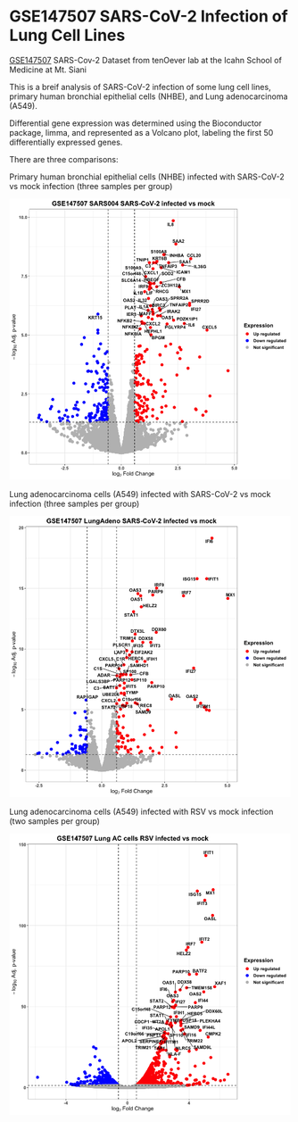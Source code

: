 # GSE147507 SARS-CoV-2 Infection of Lung Cell Lines
[GSE147507](https://www.ncbi.nlm.nih.gov/geo/query/acc.cgi?acc=GSE147507) SARS-Cov-2 Dataset from tenOever lab at the Icahn School of Medicine at Mt. Siani

This is a breif analysis of SARS-CoV-2 infection of some lung cell lines, primary human bronchial epithelial cells (NHBE), and Lung adenocarcinoma (A549).

Differential gene expression was determined using the Bioconductor package, limma, and represented as a Volcano plot, labeling the first 50 differentially expressed genes.

There are three comparisons:

Primary human bronchial epithelial cells (NHBE) infected with SARS-CoV-2 vs mock infection (three samples per group)

![](results/LungEpi_CoV2vsMock.png)

Lung adenocarcinoma cells (A549) infected with SARS-CoV-2 vs mock infection (three samples per group)

![](results/LungAC_CoV2vsMock.png)

Lung adenocarcinoma cells (A549) infected with RSV vs mock infection (two samples per group)

![](results/LungAC_RSVvsMock.png)
